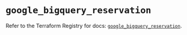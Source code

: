 # `google_bigquery_reservation`

Refer to the Terraform Registry for docs: [`google_bigquery_reservation`](https://registry.terraform.io/providers/hashicorp/google-beta/5.12.0/docs/resources/google_bigquery_reservation).

